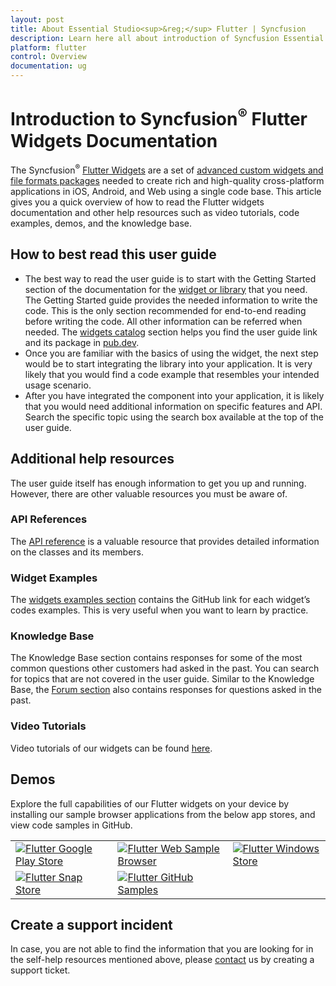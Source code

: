 ```yaml
---
layout: post
title: About Essential Studio<sup>&reg;</sup> Flutter | Syncfusion
description: Learn here all about introduction of Syncfusion Essential Studio<sup>&reg;</sup> Flutter, its elements, features and more.
platform: flutter
control: Overview
documentation: ug
---
```


# Introduction to Syncfusion<sup>&reg;</sup> Flutter Widgets Documentation

The Syncfusion<sup>&reg;</sup> [Flutter Widgets](https://www.syncfusion.com/flutter-widgets) are a set of [advanced custom widgets and file formats packages](https://pub.dev/publishers/syncfusion.com/packages) needed to create rich and high-quality cross-platform applications in iOS, Android, and Web using a single code base. This article gives you a quick overview of how to read the Flutter widgets documentation and other help resources such as video tutorials, code examples, demos, and the knowledge base.

## How to best read this user guide

* The best way to read the user guide is to start with the Getting Started section of the documentation for the [widget or library](https://help.syncfusion.com/flutter/introduction/widgets-catalog) that you need. The Getting Started guide provides the needed information to write the code. This is the only section recommended for end-to-end reading before writing the code. All other information can be referred when needed. The [widgets catalog](https://help.syncfusion.com/flutter/introduction/widgets-catalog) section helps you find the user guide link and its package in [pub.dev](https://pub.dev/publishers/syncfusion.com/packages).
* Once you are familiar with the basics of using the widget, the next step would be to start integrating the library into your application. It is very likely that you would find a code example that resembles your intended usage scenario.
* After you have integrated the component into your application, it is likely that you would need additional information on specific features and API. Search the specific topic using the search box available at the top of the user guide.

## Additional help resources

The user guide itself has enough information to get you up and running. However, there are other valuable resources you must be aware of.

### API References

The [API reference](https://help.syncfusion.com/flutter/introduction/api-reference) is a valuable resource that provides detailed information on the classes and its members.

### Widget Examples

The [widgets examples section](https://help.syncfusion.com/flutter/introduction/widget-examples) contains the GitHub link for each widget’s codes examples. This is very useful when you want to learn by practice.

### Knowledge Base

The Knowledge Base section contains responses for some of the most common questions other customers had asked in the past. You can search for topics that are not covered in the user guide.
Similar to the Knowledge Base, the [Forum section](https://www.syncfusion.com/forums/flutter) also contains responses for questions asked in the past.

### Video Tutorials

Video tutorials of our widgets can be found [here](https://www.syncfusion.com/tutorial-videos).

## Demos

Explore the full capabilities of our Flutter widgets on your device by installing our sample browser applications from the below app stores, and view code samples in GitHub.

<style>

tr, td, th
{
  border: 0!important;
}
</style>

<table>
<tr>

 <td> <a href="https://play.google.com/store/apps/details?id=com.syncfusion.flutter.examples"><img alt="Flutter Google Play Store" src="https://cdn.syncfusion.com/content/images/FTControl/google-play-store.png"/></a></td>  
  <td> <a href="https://flutter.syncfusion.com"><img alt="Flutter Web Sample Browser" src="https://cdn.syncfusion.com/content/images/FTControl/web-sample-browser.png"/></a> </td>
<td> <a href="https://www.microsoft.com/en-us/p/syncfusion-flutter-gallery/9nhnbwcsf85d?activetab=pivot:overviewtab"><img alt="Flutter Windows Store" src="https://cdn.syncfusion.com/content/images/FTControl/windows-store.png"/></a> </td>
</tr>
  
<tr> 
 <td> <a href="https://snapcraft.io/syncfusion-flutter-gallery"><img alt="Flutter Snap Store" src="https://cdn.syncfusion.com/content/images/FTControl/snap-store.png"/></a></td>
 <td> <a href="https://github.com/syncfusion/flutter-examples"><img alt="Flutter GitHub Samples" src="https://cdn.syncfusion.com/content/images/FTControl/github-samples.png"/></a></td>

</tr>
</table>


## Create a support incident
In case, you are not able to find the information that you are looking for in the self-help resources mentioned above, please [contact](https://www.syncfusion.com/support/directtrac/incidents) us by creating a support ticket.

